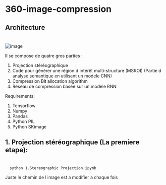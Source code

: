 # 360-image-compression

## Architecture<h1>

![image](https://user-images.githubusercontent.com/52626643/130815272-5eb5c339-7eb0-4bc9-986d-ea7fcb8349e1.png)

Il se compose de quatre gros parties :
1. Projection stéréographique
2. Code pour générer une région d'intérêt multi-structure (MSROI) (Partie d analyse semantique en utilisant un modele CNN)
3. Compression Bit allocation algorithm 
4.  Reseau de compression basee sur un modele RNN 

Requirements:
1. Tensorflow
2. Numpy
3. Pandas
4. Python PIL
5. Python SKimage

## 1. Projection stéréographique (La premiere etape): <h1>
  
```
  python 1.Stereographic Projection.ipynb
```
Juste le chemin de l image est a modifier a chaque fois 
